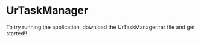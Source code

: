 # UrTaskManager
To try running the application, download the UrTaskManager.rar file and get started!!
